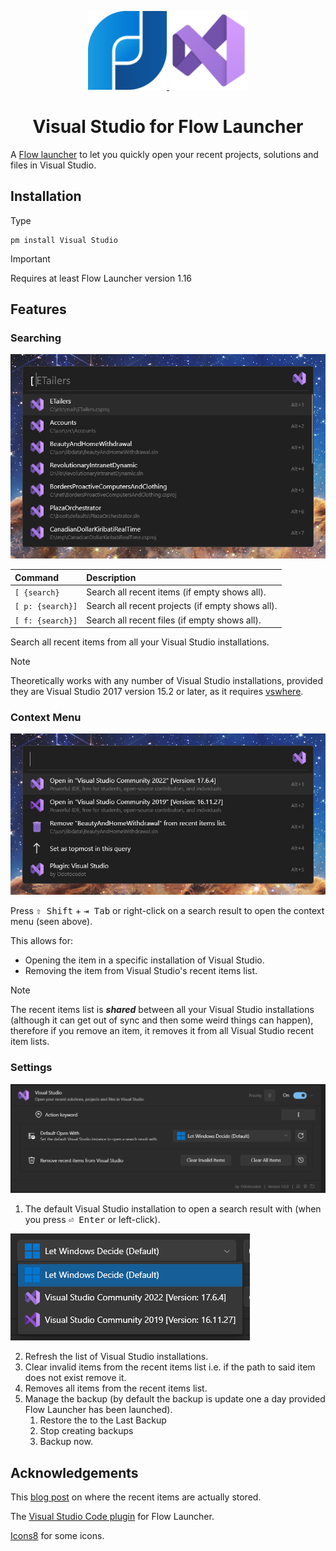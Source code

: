 <p align="center">
    <a href="https://flowlauncher.com">
        <img src="doc/flow.png" width=25%>
    </a>
    <a href="https://visualstudio.microsoft.com">
        <img src= "doc/vs_2022.png" width=25%>
    </a>
</p>

<h1 align="center">Visual Studio for Flow Launcher</h1>

A [Flow launcher](https://github.com/Flow-Launcher/Flow.Launcher) to let you quickly open your recent projects, solutions and files in Visual Studio.

## Installation
Type 
```
pm install Visual Studio
```
> [!IMPORTANT]
> Requires at least Flow Launcher version 1.16

## Features
### Searching

![default_search](doc/default_search.png)

| Command          | Description                                      |
| :--------------- | :----------------------------------------------- |
| `[ {search}`     | Search all recent items (if empty shows all).    |
| `[ p: {search}]` | Search all recent projects (if empty shows all). |
| `[ f: {search}]` | Search all recent files (if empty shows all).    |

Search all recent items from all your Visual Studio installations.

> [!NOTE]
> Theoretically works with any number of Visual Studio installations, provided they are Visual Studio 2017 version 15.2 or later, as it requires [vswhere](https://github.com/microsoft/vswhere).

### Context Menu

![context_menu](doc/context_menu.png) 

Press <kbd>⇧ Shift</kbd> + <kbd>⇥ Tab</kbd> or right-click on a search result to open the context menu (seen above).

This allows for:
- Opening the item in a specific installation of Visual Studio.
- Removing the item from Visual Studio's recent items list.

> [!NOTE]
> The recent items list is ***shared*** between all your Visual Studio installations (although it can get out of sync and then some weird things can happen), therefore if you remove an item, it removes it from all Visual Studio recent item lists.

### Settings

![settings](doc/settings.png)

1. The default Visual Studio installation to open a search result with (when you press <kbd>⏎ Enter</kbd> or left-click).

![settings_dropdown](doc/settings_dropdown.png)
   
2. Refresh the list of Visual Studio installations.
3. Clear invalid items from the recent items list i.e. if the path to said item does not exist remove it.
4. Removes all items from the recent items list.
5. Manage the backup (by default the backup is update one a day provided Flow Launcher has been launched).
   1. Restore the to the Last Backup
   2. Stop creating backups
   3. Backup now.


## Acknowledgements 

This [blog post](https://www.thomasbogholm.net/2021/06/18/pruning-recent-projects-in-start-page-of-visual-studio-2019-open-recent/) on where the recent items are actually stored.

The [Visual Studio Code plugin](https://github.com/taooceros/Flow.Plugin.VSCodeWorkspace) for Flow Launcher.

[Icons8](https://icons8.com/) for some icons.